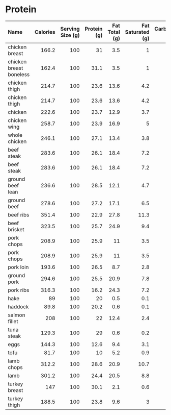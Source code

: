 # Protein

| Name                    |   Calories |   Serving Size (g) |   Protein (g) |   Fat Total (g) |   Fat Saturated (g) |   Carbohydrates (g) |   Fiber (g) |   Sugar (g) |   Sodium (mg) |
|:------------------------|-----------:|-------------------:|--------------:|----------------:|--------------------:|--------------------:|------------:|------------:|--------------:|
| chicken breast          |      166.2 |                100 |          31   |             3.5 |                 1   |                 0   |         0   |         0   |            72 |
| chicken breast boneless |      162.4 |                100 |          31.1 |             3.5 |                 1   |                 0   |         0   |         0   |            74 |
| chicken thigh           |      214.7 |                100 |          23.6 |            13.6 |                 4.2 |                 0.1 |         0   |         0   |           171 |
| chicken thigh           |      214.7 |                100 |          23.6 |            13.6 |                 4.2 |                 0.1 |         0   |         0   |           171 |
| chicken                 |      222.6 |                100 |          23.7 |            12.9 |                 3.7 |                 0   |         0   |         0   |            72 |
| chicken wing            |      258.7 |                100 |          23.9 |            16.9 |                 5   |                 0   |         0   |         0   |            96 |
| whole chicken           |      246.1 |                100 |          27.1 |            13.4 |                 3.8 |                 0   |         0   |         0   |            82 |
| beef steak              |      283.6 |                100 |          26.1 |            18.4 |                 7.2 |                 0   |         0   |         0   |            52 |
| beef steak              |      283.6 |                100 |          26.1 |            18.4 |                 7.2 |                 0   |         0   |         0   |            52 |
| ground beef lean        |      236.6 |                100 |          28.5 |            12.1 |                 4.7 |                 0   |         0   |         0   |            85 |
| ground beef             |      278.6 |                100 |          27.2 |            17.1 |                 6.5 |                 0   |         0   |         0   |            91 |
| beef ribs               |      351.4 |                100 |          22.9 |            27.8 |                11.3 |                 0   |         0   |         0   |            62 |
| beef brisket            |      323.5 |                100 |          25.7 |            24.9 |                 9.4 |                 0   |         0   |         0   |            65 |
| pork chops              |      208.9 |                100 |          25.9 |            11   |                 3.5 |                 0   |         0   |         0   |            55 |
| pork chops              |      208.9 |                100 |          25.9 |            11   |                 3.5 |                 0   |         0   |         0   |            55 |
| pork loin               |      193.6 |                100 |          26.5 |             8.7 |                 2.8 |                 0   |         0   |         0   |            46 |
| ground pork             |      294.6 |                100 |          25.5 |            20.9 |                 7.8 |                 0   |         0   |         0   |            74 |
| pork ribs               |      316.3 |                100 |          16.2 |            24.3 |                 7.2 |                 9.4 |         0.2 |         7.7 |           304 |
| hake                    |       89   |                100 |          20   |             0.5 |                 0.1 |                 0   |         0   |         0   |           265 |
| haddock                 |       89.8 |                100 |          20.2 |             0.6 |                 0.1 |                 0   |         0   |         0   |           257 |
| salmon fillet           |      208   |                100 |          22   |            12.4 |                 2.4 |                 0   |         0   |         0   |            60 |
| tuna steak              |      129.3 |                100 |          29   |             0.6 |                 0.2 |                 0   |         0   |         0   |            53 |
| eggs                    |      144.3 |                100 |          12.6 |             9.4 |                 3.1 |                 0.7 |         0   |         0.4 |           143 |
| tofu                    |       81.7 |                100 |          10   |             5.2 |                 0.9 |                 1.2 |         1   |         0.7 |             3 |
| lamb chops              |      312.2 |                100 |          28.6 |            20.9 |                10.7 |                 0   |         0   |         0   |            80 |
| lamb                    |      301.2 |                100 |          24.4 |            20.5 |                 8.8 |                 0   |         0   |         0   |            71 |
| turkey breast           |      147   |                100 |          30.1 |             2.1 |                 0.6 |                 0   |         0   |         0   |            97 |
| turkey thigh            |      188.5 |                100 |          23.8 |             9.6 |                 3   |                 0.4 |         0   |         0   |            99 |